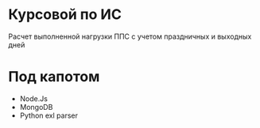 Курсовой по ИС
=======

Расчет выполненной нагрузки ППС с учетом праздничных и выходных дней

Под капотом
=======

 * Node.Js
 * MongoDB
 * Python exl parser
